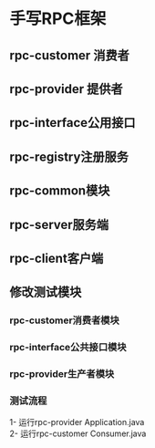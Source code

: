# 手写RPC框架

## rpc-customer 消费者

## rpc-provider 提供者

## rpc-interface公用接口

## rpc-registry注册服务

## rpc-common模块

## rpc-server服务端

## rpc-client客户端

## 修改测试模块<br>
### rpc-customer消费者模块<br>
### rpc-interface公共接口模块<br>
### rpc-provider生产者模块<br>
### 测试流程<br>
1- 运行rpc-provider Application.java<br>
2- 运行rpc-customer Consumer.java


